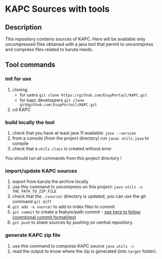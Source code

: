 # KAPC Sources with tools

## Description

This repository contains sources of KAPC. Here will be available only uncompressed files obtained with a java tool that permit to unconmpress and compress files related to karuta needs.

## Tool commands

### **init for use**

1. cloning
   * for users `git clone https://github.com/EsupPortail/KAPC.git`
   * for kapc developpers `git clone git@github.com:EsupPortail/KAPC.git`
2. cd KAPC

### **build locally the tool**

1. check that you have at least java 11 available: `java --version`
2. from a console (from the project directory) run `javac utils.java` to compile
3. check that a `utils.class` is created without error

You should run all commands from this project directory !

### **import/update KAPC sources**

1. export from karuta the archive locally
2. use this command to uncompress on this project: `java utils -u THE_PATH_TO_ZIP_FILE`
3. check that the `./source/` directory is updated, you can use the git command `git diff`
4. `git add -a source/` to add to index files to commit
5. `git commit` to create a feature/path commit - [see here to follow coventional commit format/text](https://www.conventionalcommits.org/)
6. `git push` to share sources by pushing on central repository.

### **generate KAPC zip file**

1. use this command to compress KAPC source `java utils -c`
2. read the output to know where the zip is generated (into `target` folder).
